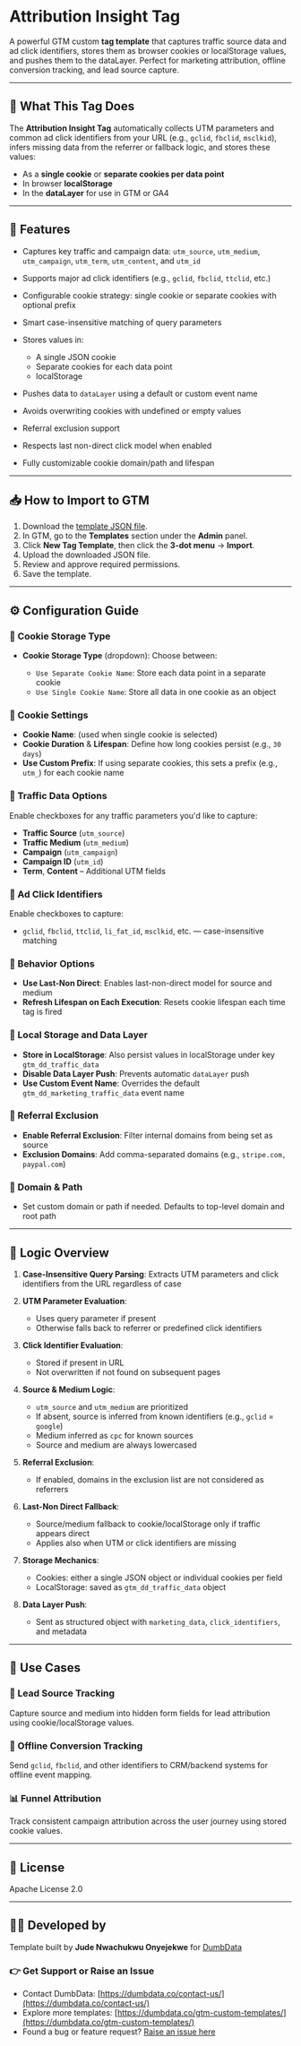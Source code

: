 # Attribution Insight Tag

A powerful GTM custom **tag template** that captures traffic source data and ad click identifiers, stores them as browser cookies or localStorage values, and pushes them to the dataLayer. Perfect for marketing attribution, offline conversion tracking, and lead source capture.

---

## 🚀 What This Tag Does

The **Attribution Insight Tag** automatically collects UTM parameters and common ad click identifiers from your URL (e.g., `gclid`, `fbclid`, `msclkid`), infers missing data from the referrer or fallback logic, and stores these values:

* As a **single cookie** or **separate cookies per data point**
* In browser **localStorage**
* In the **dataLayer** for use in GTM or GA4

---

## 🔧 Features

* Captures key traffic and campaign data: `utm_source`, `utm_medium`, `utm_campaign`, `utm_term`, `utm_content`, and `utm_id`
* Supports major ad click identifiers (e.g., `gclid`, `fbclid`, `ttclid`, etc.)
* Configurable cookie strategy: single cookie or separate cookies with optional prefix
* Smart case-insensitive matching of query parameters
* Stores values in:

  * A single JSON cookie
  * Separate cookies for each data point
  * localStorage
* Pushes data to `dataLayer` using a default or custom event name
* Avoids overwriting cookies with undefined or empty values
* Referral exclusion support
* Respects last non-direct click model when enabled
* Fully customizable cookie domain/path and lifespan

---

## 📥 How to Import to GTM

1. Download the [template JSON file](#).
2. In GTM, go to the **Templates** section under the **Admin** panel.
3. Click **New Tag Template**, then click the **3-dot menu** → **Import**.
4. Upload the downloaded JSON file.
5. Review and approve required permissions.
6. Save the template.

---

## ⚙️ Configuration Guide

### 🔹 Cookie Storage Type

* **Cookie Storage Type** (dropdown): Choose between:

  * `Use Separate Cookie Name`: Store each data point in a separate cookie
  * `Use Single Cookie Name`: Store all data in one cookie as an object

### 🔹 Cookie Settings

* **Cookie Name**: (used when single cookie is selected)
* **Cookie Duration** & **Lifespan**: Define how long cookies persist (e.g., `30 days`)
* **Use Custom Prefix**: If using separate cookies, this sets a prefix (e.g., `utm_`) for each cookie name

### 🔹 Traffic Data Options

Enable checkboxes for any traffic parameters you'd like to capture:

* **Traffic Source** (`utm_source`)
* **Traffic Medium** (`utm_medium`)
* **Campaign** (`utm_campaign`)
* **Campaign ID** (`utm_id`)
* **Term**, **Content** – Additional UTM fields

### 🔹 Ad Click Identifiers

Enable checkboxes to capture:

* `gclid`, `fbclid`, `ttclid`, `li_fat_id`, `msclkid`, etc. — case-insensitive matching

### 🔹 Behavior Options

* **Use Last-Non Direct**: Enables last-non-direct model for source and medium
* **Refresh Lifespan on Each Execution**: Resets cookie lifespan each time tag is fired

### 🔹 Local Storage and Data Layer

* **Store in LocalStorage**: Also persist values in localStorage under key `gtm_dd_traffic_data`
* **Disable Data Layer Push**: Prevents automatic `dataLayer` push
* **Use Custom Event Name**: Overrides the default `gtm_dd_marketing_traffic_data` event name

### 🔹 Referral Exclusion

* **Enable Referral Exclusion**: Filter internal domains from being set as source
* **Exclusion Domains**: Add comma-separated domains (e.g., `stripe.com, paypal.com`)

### 🔹 Domain & Path

* Set custom domain or path if needed. Defaults to top-level domain and root path

---

## 🧠 Logic Overview

1. **Case-Insensitive Query Parsing**: Extracts UTM parameters and click identifiers from the URL regardless of case
2. **UTM Parameter Evaluation**:

   * Uses query parameter if present
   * Otherwise falls back to referrer or predefined click identifiers
3. **Click Identifier Evaluation**:

   * Stored if present in URL
   * Not overwritten if not found on subsequent pages
4. **Source & Medium Logic**:

   * `utm_source` and `utm_medium` are prioritized
   * If absent, source is inferred from known identifiers (e.g., `gclid` = `google`)
   * Medium inferred as `cpc` for known sources
   * Source and medium are always lowercased
5. **Referral Exclusion**:

   * If enabled, domains in the exclusion list are not considered as referrers
6. **Last-Non Direct Fallback**:

   * Source/medium fallback to cookie/localStorage only if traffic appears direct
   * Applies also when UTM or click identifiers are missing
7. **Storage Mechanics**:

   * Cookies: either a single JSON object or individual cookies per field
   * LocalStorage: saved as `gtm_dd_traffic_data` object
8. **Data Layer Push**:

   * Sent as structured object with `marketing_data`, `click_identifiers`, and metadata

---

## 💼 Use Cases

### 📄 Lead Source Tracking

Capture source and medium into hidden form fields for lead attribution using cookie/localStorage values.

### 🔁 Offline Conversion Tracking

Send `gclid`, `fbclid`, and other identifiers to CRM/backend systems for offline event mapping.

### 📊 Funnel Attribution

Track consistent campaign attribution across the user journey using stored cookie values.

---

## 📄 License

Apache License 2.0

---

## 👨‍💻 Developed by

Template built by **Jude Nwachukwu Onyejekwe** for [DumbData](https://dumbdata.co/)

### 👉 Get Support or Raise an Issue

* Contact DumbData: [https://dumbdata.co/contact-us/](https://dumbdata.co/contact-us/)
* Explore more templates: [https://dumbdata.co/gtm-custom-templates/](https://dumbdata.co/gtm-custom-templates/)
* Found a bug or feature request? [Raise an issue here](#)
